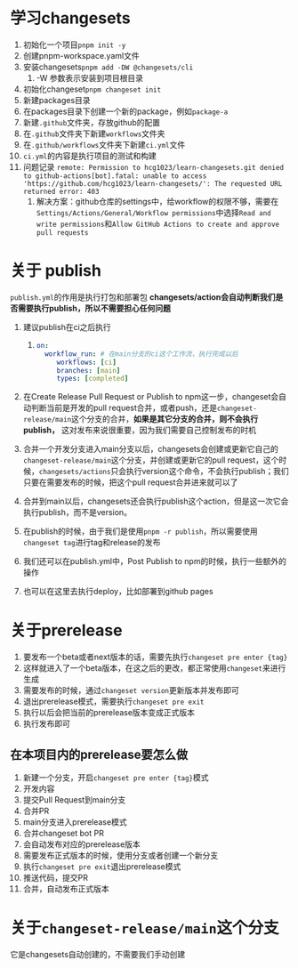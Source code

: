 # 学习changesets

1. 初始化一个项目`pnpm init -y`
2. 创建pnpm-workspace.yaml文件
3. 安装changesets`pnpm add -DW @changesets/cli`
   1. -W 参数表示安装到项目根目录
4. 初始化changeset`pnpm changeset init`
5. 新建packages目录
6. 在packages目录下创建一个新的package，例如`package-a`
7. 新建`.github`文件夹，存放github的配置
8. 在`.github`文件夹下新建`workflows`文件夹
9. 在`.github/workflows`文件夹下新建`ci.yml`文件
10. `ci.yml`的内容是执行项目的测试和构建
11. 问题记录 `remote: Permission to hcg1023/learn-changesets.git denied to github-actions[bot].fatal: unable to access 'https://github.com/hcg1023/learn-changesets/': The requested URL returned error: 403`
    1. 解决方案：github仓库的settings中，给workflow的权限不够，需要在`Settings/Actions/General/Workflow permissions`中选择`Read and write permissions`和`Allow GitHub Actions to create and approve pull requests`

# 关于 publish
`publish.yml`的作用是执行打包和部署包
**changesets/action会自动判断我们是否需要执行publish，所以不需要担心任何问题**
1. 建议publish在ci之后执行
   1. ```yaml
      on:
        workflow_run: # 在main分支的ci这个工作流，执行完成以后
           workflows: [ci]
           branches: [main]
           types: [completed]
      ```
      
2. 在Create Release Pull Request or Publish to npm这一步，changeset会自动判断当前是开发的pull request合并，或者push，还是`changeset-release/main`这个分支的合并，**如果是其它分支的合并，则不会执行publish，** 这对发布来说很重要，因为我们需要自己控制发布的时机
3. 合并一个开发分支进入main分支以后，changesets会创建或更新它自己的`changeset-release/main`这个分支，并创建或更新它的pull request，这个时候，`changesets/actions`只会执行version这个命令，不会执行publish；我们只要在需要发布的时候，把这个pull request合并进来就可以了
4. 合并到main以后，changesets还会执行publish这个action，但是这一次它会执行publish，而不是version。
5. 在publish的时候，由于我们是使用`pnpm -r publish`，所以需要使用`changeset tag`进行tag和release的发布
6. 我们还可以在publish.yml中，Post Publish to npm的时候，执行一些额外的操作
7. 也可以在这里去执行deploy，比如部署到github pages

# 关于prerelease
1. 要发布一个beta或者next版本的话，需要先执行`changeset pre enter {tag}`
2. 这样就进入了一个beta版本，在这之后的更改，都正常使用`changeset`来进行生成
3. 需要发布的时候，通过`changeset version`更新版本并发布即可
4. 退出prerelease模式，需要执行`changeset pre exit`
5. 执行以后会把当前的prerelease版本变成正式版本
6. 执行发布即可
## 在本项目内的prerelease要怎么做
1. 新建一个分支，开启`changeset pre enter {tag}`模式
2. 开发内容
3. 提交Pull Request到main分支
4. 合并PR
5. main分支进入prerelease模式
6. 合并changeset bot PR
7. 会自动发布对应的prerelease版本
8. 需要发布正式版本的时候，使用分支或者创建一个新分支
9. 执行`changeset pre exit`退出prerelease模式
10. 推送代码，提交PR
11. 合并，自动发布正式版本

# 关于`changeset-release/main`这个分支
它是changesets自动创建的，不需要我们手动创建

